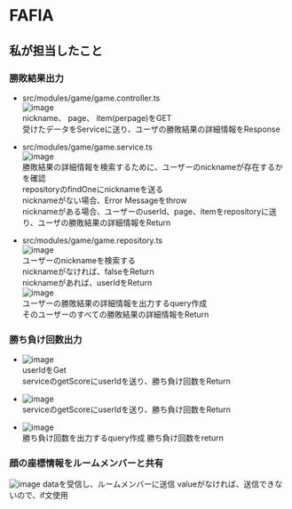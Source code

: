 # FAFIA

## 私が担当したこと

### 勝敗結果出力  
* src/modules/game/game.controller.ts  
![image](https://user-images.githubusercontent.com/53047744/172741209-f7ecf559-b7f0-4e36-8d90-b5dade6cae7b.png)  
nickname、 page、 item(perpage)をGET  
受けたデータをServiceに送り、ユーザの勝敗結果の詳細情報をResponse

* src/modules/game/game.service.ts  
![image](https://user-images.githubusercontent.com/53047744/172741046-de2d7ba6-945b-480d-8306-b291d3465f45.png)  
勝敗結果の詳細情報を検索するために、ユーザーのnicknameが存在するかを確認  
repositoryのfindOneにnicknameを送る  
nicknameがない場合、Error Messageをthrow  
nicknameがある場合、ユーザーのuserId、page、itemをrepositoryに送り、ユーザの勝敗結果の詳細情報をReturn

* src/modules/game/game.repository.ts  
![image](https://user-images.githubusercontent.com/53047744/172740782-8a31bb1f-4374-4084-acbb-4f32c43096f0.png)  
ユーザーのnicknameを検索する  
nicknameがなければ、falseをReturn  
nicknameがあれば、userIdをReturn  
![image](https://user-images.githubusercontent.com/53047744/172740750-940fe97b-0c2f-4fec-b6d4-d76da8f6d2d9.png)  
ユーザーの勝敗結果の詳細情報を出力するquery作成  
そのユーザーのすべての勝敗結果の詳細情報をReturn 

### 勝ち負け回数出力  
* ![image](https://user-images.githubusercontent.com/53047744/172741237-a9cfeed8-2501-4e94-97d0-9f16d957bcd3.png)  
userIdをGet  
serviceのgetScoreにuserIdを送り、勝ち負け回数をReturn  

* ![image](https://user-images.githubusercontent.com/53047744/172741111-f1e74ffe-fa9a-491c-8ade-490f43efe883.png)  
serviceのgetScoreにuserIdを送り、勝ち負け回数をReturn 

* ![image](https://user-images.githubusercontent.com/53047744/172741155-d6614ad2-a6e6-466b-95a6-46381b0977fe.png)  
勝ち負け回数を出力するquery作成
勝ち負け回数をreturn

### 顔の座標情報をルームメンバーと共有  
![image](https://user-images.githubusercontent.com/53047744/172750460-79af5760-6913-4c11-973d-b6aac0d79b95.png)
dataを受信し、ルームメンバーに送信
valueがなければ、送信できないので、if文使用
